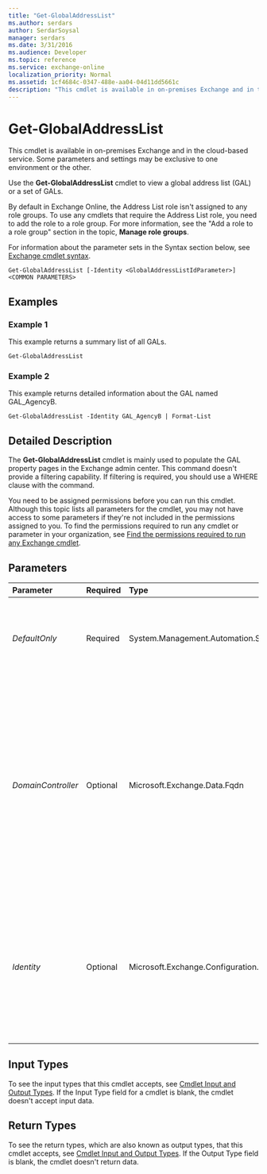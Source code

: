 ```yaml
---
title: "Get-GlobalAddressList"
ms.author: serdars
author: SerdarSoysal
manager: serdars
ms.date: 3/31/2016
ms.audience: Developer
ms.topic: reference
ms.service: exchange-online
localization_priority: Normal
ms.assetid: 1cf4684c-0347-488e-aa04-04d11dd5661c
description: "This cmdlet is available in on-premises Exchange and in the cloud-based service. Some parameters and settings may be exclusive to one environment or the other."
---
```


# Get-GlobalAddressList

This cmdlet is available in on-premises Exchange and in the cloud-based service. Some parameters and settings may be exclusive to one environment or the other. 
  
Use the **Get-GlobalAddressList** cmdlet to view a global address list (GAL) or a set of GALs.
  
By default in Exchange Online, the Address List role isn't assigned to any role groups. To use any cmdlets that require the Address List role, you need to add the role to a role group. For more information, see the "Add a role to a role group" section in the topic, **Manage role groups**. 
  
For information about the parameter sets in the Syntax section below, see [Exchange cmdlet syntax](https://technet.microsoft.com/library/bb123552.aspx). 
  
```
Get-GlobalAddressList [-Identity <GlobalAddressListIdParameter>] <COMMON PARAMETERS>

```

## Examples
<a name="Examples"> </a>

### Example 1

This example returns a summary list of all GALs.
  
```
Get-GlobalAddressList
```

### Example 2

This example returns detailed information about the GAL named GAL_AgencyB.
  
```
Get-GlobalAddressList -Identity GAL_AgencyB | Format-List
```

## Detailed Description
<a name="DetailedDescription"> </a>

The **Get-GlobalAddressList** cmdlet is mainly used to populate the GAL property pages in the Exchange admin center. This command doesn't provide a filtering capability. If filtering is required, you should use a WHERE clause with the command.
  
You need to be assigned permissions before you can run this cmdlet. Although this topic lists all parameters for the cmdlet, you may not have access to some parameters if they're not included in the permissions assigned to you. To find the permissions required to run any cmdlet or parameter in your organization, see [Find the permissions required to run any Exchange cmdlet](https://technet.microsoft.com/library/mt432940.aspx). 
  
## Parameters
<a name="DetailedDescription"> </a>

|**Parameter**|**Required**|**Type**|**Description**|
|:-----|:-----|:-----|:-----|
| _DefaultOnly_ <br/> |Required  <br/> |System.Management.Automation.SwitchParameter  <br/> |The  _DefaultOnly_ switch filters the results so only the default GAL is returned. You don't need to use a value with this switch. <br/> |
| _DomainController_ <br/> |Optional  <br/> |Microsoft.Exchange.Data.Fqdn  <br/> |This parameter is available only in on-premises Exchange.  <br/> The  _DomainController_ parameter specifies the domain controller that's used by this cmdlet to read data from or write data to Active Directory. You identify the domain controller by its fully qualified domain name (FQDN). For example, `dc01.contoso.com`.  <br/> |
| _Identity_ <br/> |Optional  <br/> |Microsoft.Exchange.Configuration.Tasks.GlobalAddressListIdParameter  <br/> | The _Identity_ parameter specifies the global address list that you want to view. You can use any value that uniquely identifies the GAL. For example: <br/>  Name <br/>  Distinguished name (DN) <br/>  GUID <br/> |
   
## Input Types
<a name="InputTypes"> </a>

To see the input types that this cmdlet accepts, see [Cmdlet Input and Output Types](http://go.microsoft.com/fwlink/p/?linkId=616387). If the Input Type field for a cmdlet is blank, the cmdlet doesn't accept input data. 
  
## Return Types
<a name="ReturnTypes"> </a>

To see the return types, which are also known as output types, that this cmdlet accepts, see [Cmdlet Input and Output Types](http://go.microsoft.com/fwlink/p/?linkId=616387). If the Output Type field is blank, the cmdlet doesn't return data. 
  

